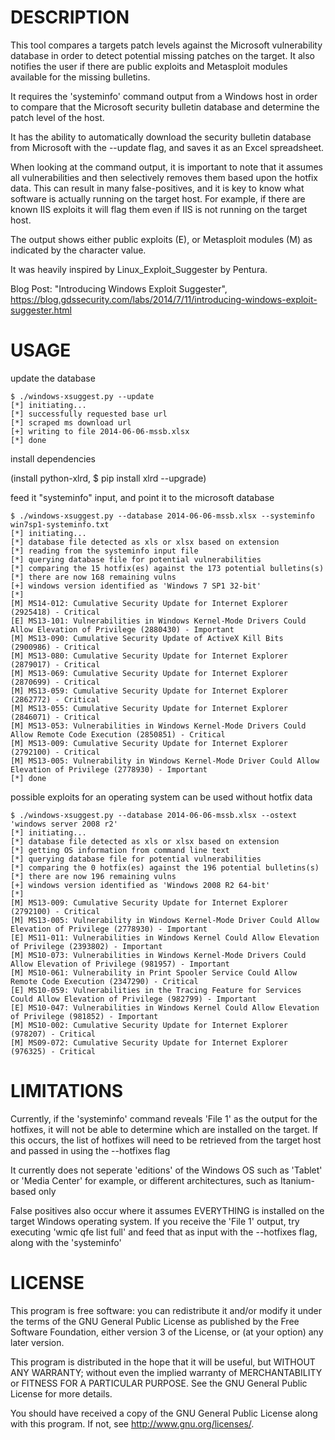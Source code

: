 DESCRIPTION
=========== 
This tool compares a targets patch levels against the Microsoft vulnerability
database in order to detect potential missing patches on the target. It also
notifies the user if there are public exploits and Metasploit modules
available for the missing bulletins.

It requires the 'systeminfo' command output from a Windows host in order to
compare that the Microsoft security bulletin database and determine the 
patch level of the host.

It has the ability to automatically download the security bulletin database
from Microsoft with the --update flag, and saves it as an Excel spreadsheet.

When looking at the command output, it is important to note that it assumes
all vulnerabilities and then selectively removes them based upon the hotfix
data. This can result in many false-positives, and it is key to know what
software is actually running on the target host. For example, if there are
known IIS exploits it will flag them even if IIS is not running on the
target host.

The output shows either public exploits (E), or Metasploit modules (M) as
indicated by the character value. 

It was heavily inspired by Linux_Exploit_Suggester by Pentura.

Blog Post: "Introducing Windows Exploit Suggester", https://blog.gdssecurity.com/labs/2014/7/11/introducing-windows-exploit-suggester.html

USAGE
=====
update the database
```
$ ./windows-xsuggest.py --update
[*] initiating...
[*] successfully requested base url
[*] scraped ms download url
[+] writing to file 2014-06-06-mssb.xlsx
[*] done
```
install dependencies

(install python-xlrd, $ pip install xlrd --upgrade)

feed it "systeminfo" input, and point it to the microsoft database
```
$ ./windows-xsuggest.py --database 2014-06-06-mssb.xlsx --systeminfo win7sp1-systeminfo.txt 
[*] initiating...
[*] database file detected as xls or xlsx based on extension
[*] reading from the systeminfo input file
[*] querying database file for potential vulnerabilities
[*] comparing the 15 hotfix(es) against the 173 potential bulletins(s)
[*] there are now 168 remaining vulns
[+] windows version identified as 'Windows 7 SP1 32-bit'
[*] 
[M] MS14-012: Cumulative Security Update for Internet Explorer (2925418) - Critical
[E] MS13-101: Vulnerabilities in Windows Kernel-Mode Drivers Could Allow Elevation of Privilege (2880430) - Important
[M] MS13-090: Cumulative Security Update of ActiveX Kill Bits (2900986) - Critical
[M] MS13-080: Cumulative Security Update for Internet Explorer (2879017) - Critical
[M] MS13-069: Cumulative Security Update for Internet Explorer (2870699) - Critical
[M] MS13-059: Cumulative Security Update for Internet Explorer (2862772) - Critical
[M] MS13-055: Cumulative Security Update for Internet Explorer (2846071) - Critical
[M] MS13-053: Vulnerabilities in Windows Kernel-Mode Drivers Could Allow Remote Code Execution (2850851) - Critical
[M] MS13-009: Cumulative Security Update for Internet Explorer (2792100) - Critical
[M] MS13-005: Vulnerability in Windows Kernel-Mode Driver Could Allow Elevation of Privilege (2778930) - Important
[*] done
```

possible exploits for an operating system can be used without hotfix data
```
$ ./windows-xsuggest.py --database 2014-06-06-mssb.xlsx --ostext 'windows server 2008 r2' 
[*] initiating...
[*] database file detected as xls or xlsx based on extension
[*] getting OS information from command line text
[*] querying database file for potential vulnerabilities
[*] comparing the 0 hotfix(es) against the 196 potential bulletins(s)
[*] there are now 196 remaining vulns
[+] windows version identified as 'Windows 2008 R2 64-bit'
[*] 
[M] MS13-009: Cumulative Security Update for Internet Explorer (2792100) - Critical
[M] MS13-005: Vulnerability in Windows Kernel-Mode Driver Could Allow Elevation of Privilege (2778930) - Important
[E] MS11-011: Vulnerabilities in Windows Kernel Could Allow Elevation of Privilege (2393802) - Important
[M] MS10-073: Vulnerabilities in Windows Kernel-Mode Drivers Could Allow Elevation of Privilege (981957) - Important
[M] MS10-061: Vulnerability in Print Spooler Service Could Allow Remote Code Execution (2347290) - Critical
[E] MS10-059: Vulnerabilities in the Tracing Feature for Services Could Allow Elevation of Privilege (982799) - Important
[E] MS10-047: Vulnerabilities in Windows Kernel Could Allow Elevation of Privilege (981852) - Important
[M] MS10-002: Cumulative Security Update for Internet Explorer (978207) - Critical
[M] MS09-072: Cumulative Security Update for Internet Explorer (976325) - Critical
```

LIMITATIONS
===========
Currently, if the 'systeminfo' command reveals 'File 1' as the output for
the hotfixes, it will not be able to determine which are installed on
the target. If this occurs, the list of hotfixes will need to be 
retrieved from the target host and passed in using the --hotfixes flag

It currently does not seperate 'editions' of the Windows OS such as
'Tablet' or 'Media Center' for example, or different architectures, such as
Itanium-based only

False positives also occur where it assumes EVERYTHING is installed
on the target Windows operating system. If you receive the 'File 1'
output, try executing 'wmic qfe list full' and feed that as input
with the --hotfixes flag, along with the 'systeminfo'

LICENSE
=======
This program is free software: you can redistribute it and/or modify
it under the terms of the GNU General Public License as published by
the Free Software Foundation, either version 3 of the License, or
(at your option) any later version.

This program is distributed in the hope that it will be useful,
but WITHOUT ANY WARRANTY; without even the implied warranty of
MERCHANTABILITY or FITNESS FOR A PARTICULAR PURPOSE.  See the
GNU General Public License for more details.

You should have received a copy of the GNU General Public License
along with this program.  If not, see <http://www.gnu.org/licenses/>.

